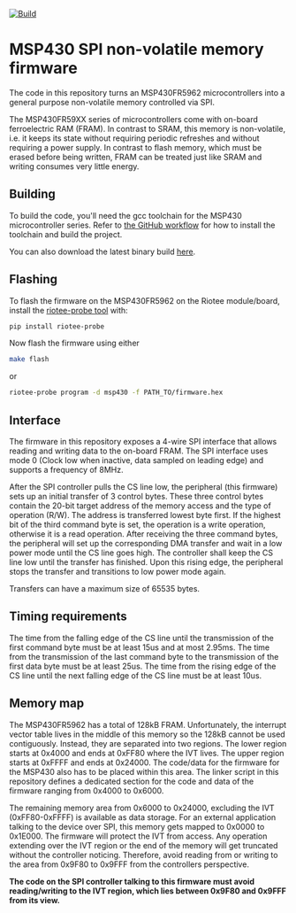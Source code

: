 [![Build](https://github.com/NessieCircuits/Riotee_MSP430Fram/actions/workflows/build.yml/badge.svg)](https://github.com/NessieCircuits/Riotee_MSP430Fram/actions/workflows/build.yml)

# MSP430 SPI non-volatile memory firmware

The code in this repository turns an MSP430FR5962 microcontrollers into a general purpose non-volatile memory controlled via SPI.

The MSP430FR59XX series of microcontrollers come with on-board ferroelectric RAM (FRAM). In contrast to SRAM, this memory is non-volatile, i.e. it keeps its state without requiring periodic refreshes and without requiring a power supply. In contrast to flash memory, which must be erased before being written, FRAM can be treated just like SRAM and writing consumes very little energy.

## Building

To build the code, you'll need the gcc toolchain for the MSP430 microcontroller series. Refer to [the GitHub workflow](./.github/workflows/build.yml) for how to install the toolchain and build the project.

You can also download the latest binary build [here](https://github.com/NessieCircuits/Riotee_MSP430Fram/releases/latest).

## Flashing

To flash the firmware on the MSP430FR5962 on the Riotee module/board, install the [riotee-probe tool](https://github.com/NessieCircuits/Riotee_ProbeSoftware?tab=readme-ov-file#installing-the-command-line-tool) with:

```bash
pip install riotee-probe
```

Now flash the firmware using either

```bash
make flash
```

or

```bash
riotee-probe program -d msp430 -f PATH_TO/firmware.hex
```

## Interface

The firmware in this repository exposes a 4-wire SPI interface that allows reading and writing data to the on-board FRAM.
The SPI interface uses mode 0 (Clock low when inactive, data sampled on leading edge) and supports a frequency of 8MHz.

After the SPI controller pulls the CS line low, the peripheral (this firmware) sets up an initial transfer of 3 control bytes.
These three control bytes contain the 20-bit target address of the memory access and the type of operation (R/W).
The address is transferred lowest byte first.
If the highest bit of the third command byte is set, the operation is a write operation, otherwise it is a read operation.
After receiving the three command bytes, the peripheral will set up the corresponding DMA transfer and wait in a low power mode until the CS line goes high.
The controller shall keep the CS line low until the transfer has finished.
Upon this rising edge, the peripheral stops the transfer and transitions to low power mode again.

Transfers can have a maximum size of 65535 bytes.

## Timing requirements

The time from the falling edge of the CS line until the transmission of the first command byte must be at least 15us and at most 2.95ms.
The time from the transmission of the last command byte to the transmission of the first data byte must be at least 25us.
The time from the rising edge of the CS line until the next falling edge of the CS line must be at least 10us.

## Memory map

The MSP430FR5962 has a total of 128kB FRAM.
Unfortunately, the interrupt vector table lives in the middle of this memory so the 128kB cannot be used contiguously. Instead, they are separated into two regions.
The lower region starts at 0x4000 and ends at 0xFF80 where the IVT lives.
The upper region starts at 0xFFFF and ends at 0x24000.
The code/data for the firmware for the MSP430 also has to be placed within this area.
The linker script in this repository defines a dedicated section for the code and data of the firmware ranging from 0x4000 to 0x6000.

The remaining memory area from 0x6000 to 0x24000, excluding the IVT (0xFF80-0xFFFF) is available as data storage.
For an external application talking to the device over SPI, this memory gets mapped to 0x0000 to 0x1E000.
The firmware will protect the IVT from access.
Any operation extending over the IVT region or the end of the memory will get truncated without the controller noticing.
Therefore, avoid reading from or writing to the area from 0x9F80 to 0x9FFF from the controllers perspective.

**The code on the SPI controller talking to this firmware must avoid reading/writing to the IVT region, which lies between 0x9F80 and 0x9FFF from its view.**
